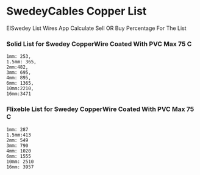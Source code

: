 # SwedeyCables Copper List 
  ElSwedey List Wires App 
  Calculate Sell OR Buy Percentage For The List 


### Solid List for Swedey CopperWire Coated With PVC Max 75 C
    1mm: 253, 
    1.5mm: 365,
    2mm:482,
    3mm: 695, 
    4mm: 895, 
    6mm: 1365,
    10mm:2210,
    16mm:3471
    
### Flixeble List for Swedey CopperWire Coated With PVC Max 75 C
    1mm: 287
    1.5mm:413
    2mm: 549
    3mm: 790
    4mm: 1020
    6mm: 1555
    10mm: 2510
    16mm: 3957
    
